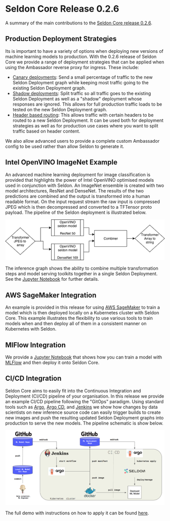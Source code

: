# Seldon Core Release 0.2.6

A summary of the main contributions to the [Seldon Core release 0.2.6](https://github.com/SeldonIO/seldon-core/releases/tag/v0.2.6).

## Production Deployment Strategies
Its is important to have a variety of options when deploying new versions of machine learning models to production. With the 0.2.6 release of Seldon Core we provide a range of deployment strategies that can be applied when using the Ambassador reverse proxy for ingress. These include:

  * [Canary deployments](https://github.com/SeldonIO/seldon-core/blob/master/docs/ambassador.md#canary-deployments): Send a small percentage of traffic to the new Seldon Deployment graph while keeping most traffic going to the existing Seldon Deployment graph.
  * [Shadow deployments](https://github.com/SeldonIO/seldon-core/blob/master/docs/ambassador.md#shadow-deployments): Split traffic so all traffic goes to the existing Seldon Deployment as well as a "shadow" deployment whose responses are ignored. This allows for full production traffic loads to be tested on the new Seldon Deployment graph.
  * [Header based routing](https://github.com/SeldonIO/seldon-core/blob/master/docs/ambassador.md#header-based-routing): This allows traffic with certain headers to be routed to a new Seldon Deployment. It can be used both for deployment strategies as well as for production use cases where you want to split traffic based on header content.

We also allow advanced users to provide a complete custom Ambassador config to be used rather than allow Seldon to generate it.

## Intel OpenVINO ImageNet Example
An advanced machine learning deployment for image classification is provided that highlights the power of Intel OpenVINO optimised models used in conjunction with Seldon. An ImageNet ensemble is created with two model architectures, ResNet and DenseNet. The results of the two predictions are combined and the output is transformed into a human readable format. On the input request stream the raw input is compressed JPEG which is then decompressed and converted to a TFTensor proto payload.  The pipeline of the Seldon deployment is illustrated below.

<p align="center">
<img src="../../examples/models/openvino_imagenet_ensemble/pipeline1.png">
</p>

The inference graph shows the ability to combine multiple transformation steps and model serving toolkits together in a single Seldon Deployment. See the [Jupyter Notebook](https://github.com/SeldonIO/seldon-core/blob/master/examples/models/openvino_imagenet_ensemble/openvino_imagenet_ensemble.ipynb) for further details.

## AWS SageMaker Integration
An example is provided in this release for using [AWS SageMaker](https://aws.amazon.com/sagemaker/) to train a model which is then deployed locally on a Kubernetes cluster with Seldon Core. This example illustrates the flexibility to use various tools to train models when and then deploy all of them in a consistent manner on Kubernetes with Seldon.

## MlFlow Integration

We provide a [Jupyter Notebook](https://github.com/SeldonIO/seldon-core/blob/master/examples/models/mlflow_model/mlflow.ipynb) that shows how you can train a model with [MLFlow](https://mlflow.org/) and then deploy it onto Seldon Core.

## CI/CD Integration

Seldon Core aims to easily fit into the Continuous Integration and Deployment (CI/CD) pipeline of your organisation. In this release we provide an example CI/CD pipeline following the "GitOps" paradigm. Using standard tools such as [Argo](https://github.com/argoproj/argo), [Argo CD](https://github.com/argoproj/argo-cd), and [Jenkins](https://jenkins.io/) we show how changes by data scientists on new inference source code can easily trigger builds to create new images and push the resulting updated Seldon Deployment graphs into production to serve the new models. The pipeline schematic is show below.

<p align="center">
<img src="../../examples/cicd-argocd/cicd-demo.png">
</p>



The full demo with instructions on how to apply it can be found [here](https://github.com/SeldonIO/seldon-core/tree/master/examples/cicd-argocd).

